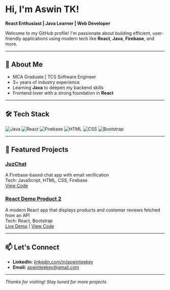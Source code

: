 # Hi, I'm Aswin TK!  
**React Enthusiast | Java Learner | Web Developer**

Welcome to my GitHub profile! I'm passionate about building efficient, user-friendly applications using modern tech like **React**, **Java**, **Firebase**, and more.

---

## 🚀 About Me
- MCA Graduate | TCS Software Engineer  
- 3+ years of industry experience  
- Learning **Java** to deepen my backend skills  
- Frontend lover with a strong foundation in **React**

---

## 🛠️ Tech Stack
![Java](https://img.shields.io/badge/Java-ED8B00?style=flat-square&logo=java&logoColor=white)
![React](https://img.shields.io/badge/React-20232A?style=flat-square&logo=react&logoColor=61DAFB)
![Firebase](https://img.shields.io/badge/Firebase-ffca28?style=flat-square&logo=firebase&logoColor=black)
![HTML](https://img.shields.io/badge/HTML5-E34F26?style=flat-square&logo=html5&logoColor=white)
![CSS](https://img.shields.io/badge/CSS3-1572B6?style=flat-square&logo=css3&logoColor=white)
![Bootstrap](https://img.shields.io/badge/Bootstrap-563d7c?style=flat-square&logo=bootstrap&logoColor=white)

---

## 📂 Featured Projects

### [JuzChat](https://juzchat.online)
A Firebase-based chat app with email verification  
Tech: JavaScript, HTML, CSS, Firebase  
[View Code](https://github.com/aswinteekey/juzchat)

### [React Demo Product 2](https://aswinteekey.github.io/react-demo-product-2/)
A modern React app that displays products and customer reviews fetched from an API  
Tech: React, Bootstrap  
[Live Demo](https://aswinteekey.github.io/react-demo-product-2/) | [View Code](https://github.com/aswinteekey/react-demo-product-2)

---

## 📫 Let's Connect
- **LinkedIn:** [linkedin.com/in/aswinteekey](https://linkedin.com/in/aswinteekey)  
- **Email:** aswinteekey@gmail.com  

---

*Thanks for visiting! Stay tuned for more projects.*
